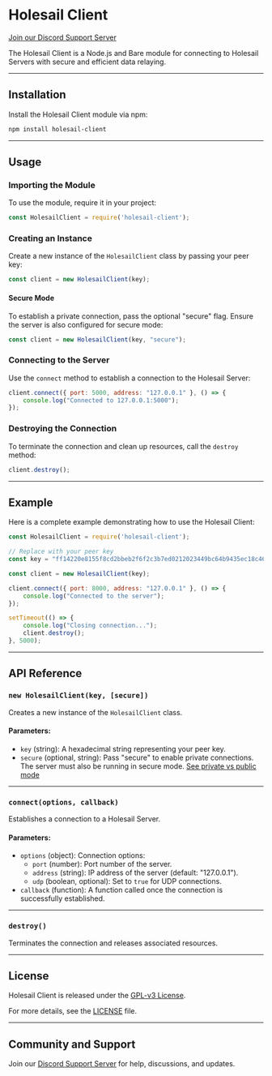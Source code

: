 
# Holesail Client

[Join our Discord Support Server](https://discord.gg/TQVacE7Vnj)

The Holesail Client is a Node.js and Bare module for connecting to Holesail Servers with secure and efficient data relaying.

----------

## Installation

Install the Holesail Client module via npm:

```bash
npm install holesail-client
```

----------

## Usage

### Importing the Module

To use the module, require it in your project:

```javascript
const HolesailClient = require('holesail-client');
```

### Creating an Instance

Create a new instance of the `HolesailClient` class by passing your peer key:

```javascript
const client = new HolesailClient(key);
```

#### Secure Mode

To establish a private connection, pass the optional "secure" flag. Ensure the server is also configured for secure mode:

```javascript
const client = new HolesailClient(key, "secure");
```

### Connecting to the Server

Use the `connect` method to establish a connection to the Holesail Server:

```javascript
client.connect({ port: 5000, address: "127.0.0.1" }, () => {
    console.log("Connected to 127.0.0.1:5000");
});
```

### Destroying the Connection

To terminate the connection and clean up resources, call the `destroy` method:

```javascript
client.destroy();
```

----------

## Example

Here is a complete example demonstrating how to use the Holesail Client:

```javascript
const HolesailClient = require('holesail-client');

// Replace with your peer key
const key = "ff14220e8155f8cd2bbeb2f6f2c3b7ed0212023449bc64b9435ec18c46b8de7f";

const client = new HolesailClient(key);

client.connect({ port: 8000, address: "127.0.0.1" }, () => {
    console.log("Connected to the server");
});

setTimeout(() => {
    console.log("Closing connection...");
    client.destroy();
}, 5000);

```

----------

## API Reference

### `new HolesailClient(key, [secure])`

Creates a new instance of the `HolesailClient` class.

#### Parameters:

-   `key` (string): A hexadecimal string representing your peer key.
-   `secure` (optional, string): Pass "secure" to enable private connections. The server must also be running in secure mode. [See private vs public mode](https://docs.holesail.io/terminology/private-vs-public-connection-string)

----------

### `connect(options, callback)`

Establishes a connection to a Holesail Server.

#### Parameters:

-   `options` (object): Connection options:
    -   `port` (number): Port number of the server.
    -   `address` (string): IP address of the server (default: "127.0.0.1").
    -   `udp` (boolean, optional): Set to `true` for UDP connections.
-   `callback` (function): A function called once the connection is successfully established.

----------

### `destroy()`

Terminates the connection and releases associated resources.

----------

## License

Holesail Client is released under the [GPL-v3 License](https://www.gnu.org/licenses/gpl-3.0.en.html).

For more details, see the [LICENSE](https://www.gnu.org/licenses/gpl-3.0.en.html) file.

----------

## Community and Support

Join our [Discord Support Server](https://discord.gg/TQVacE7Vnj) for help, discussions, and updates.
